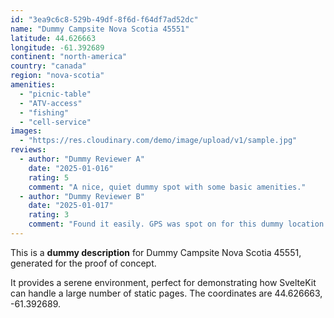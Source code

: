 ```yaml
---
id: "3ea9c6c8-529b-49df-8f6d-f64df7ad52dc"
name: "Dummy Campsite Nova Scotia 45551"
latitude: 44.626663
longitude: -61.392689
continent: "north-america"
country: "canada"
region: "nova-scotia"
amenities:
  - "picnic-table"
  - "ATV-access"
  - "fishing"
  - "cell-service"
images:
  - "https://res.cloudinary.com/demo/image/upload/v1/sample.jpg"
reviews:
  - author: "Dummy Reviewer A"
    date: "2025-01-016"
    rating: 5
    comment: "A nice, quiet dummy spot with some basic amenities."
  - author: "Dummy Reviewer B"
    date: "2025-01-017"
    rating: 3
    comment: "Found it easily. GPS was spot on for this dummy location."
---
```


This is a **dummy description** for Dummy Campsite Nova Scotia 45551, generated for the proof of concept.

It provides a serene environment, perfect for demonstrating how SvelteKit can handle a large number of static pages. The coordinates are 44.626663, -61.392689.
